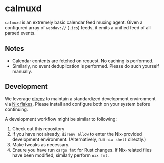 # calmuxd
`calmuxd` is an extremely basic calendar feed muxing agent.
Given a configured array of `webdav://` (`.ics`) feeds, it emits a unified feed of all parsed events.

## Notes
- Calendar contents are fetched on request. No caching is performed.
- Similarly, no event deduplication is performed. Please do such yourself manually.

## Development
We leverage [direnv](https://github.com/direnv/direnv) to maintain a standardized development environment via [Nix flakes](https://nixos.wiki/wiki/flakes).
Please install and configure both on your system before continuing.

A development workflow might be similar to following:

1. Check out this repository
2. If you have not already, `direnv allow` to enter the Nix-provided development environment. (Alternatively, run `nix shell` directly.)
3. Make tweaks as necessary.
4. Ensure you have run `cargo fmt` for Rust changes. If Nix-related files have been modified, similarly perform `nix fmt`.
